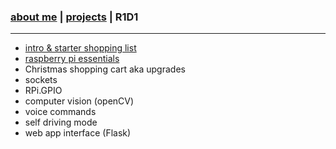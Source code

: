 ### [about me](https://abradaric.me)   |   [projects](https://abradaric.me/projects) | R1D1
* * *
*  [intro & starter shopping list](https://abradaric.me/r1d1_intro)
*  [raspberry pi essentials](https://abradaric.me/r1d1_rpi_essentials)
*  Christmas shopping cart aka upgrades
*  sockets
*  RPi.GPIO
*  computer vision (openCV)
*  voice commands
*  self driving mode
*  web app interface (Flask)
